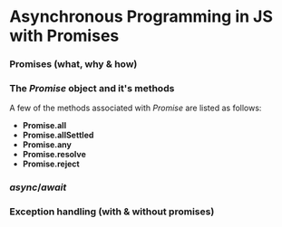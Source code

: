 # Asynchronous Programming in JS with Promises

### Promises (what, why & how)

### The _Promise_ object and it's methods

A few of the methods associated with _Promise_ are listed as follows:

- **Promise.all**
- **Promise.allSettled**
- **Promise.any**
- **Promise.resolve**
- **Promise.reject**

### _async_/_await_

### Exception handling (with & without promises)
